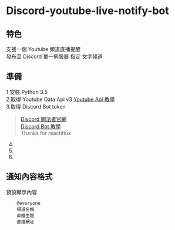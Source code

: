 # Discord-youtube-live-notify-bot


## 特色
支援一個 Youtube 頻道直播提醒 <br>
發布至 Discord 單一伺服器 指定 文字頻道<br>


## 準備
1.安裝 Python 3.5 <br>
2.取得 Youtube Data Api v3  [Youtube Api 教學](https://developers.google.com/youtube/v3/getting-started)<br>
3.取得 Discord Bot token <br>
>[Discord 開法者官網](https://discordapp.com/developers)<br>
>[Discord Bot 教學](https://github.com/reactiflux/discord-irc/wiki/Creating-a-discord-bot-&-getting-a-token) <br>
>Thanks for reactiflux <br>
4. <br>
5. <br>
6. <br>
## 通知內容格式

預設顯示內容
        
        @everyone
        頻道名稱
        直播主題
        直播網址

